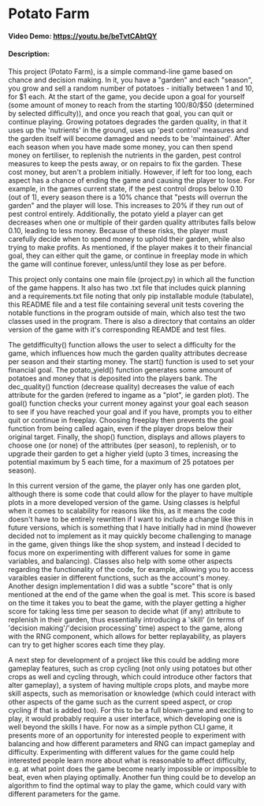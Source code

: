 # Potato Farm
#### Video Demo:  <https://youtu.be/beTvtCAbtQY>
#### Description:
This project (Potato Farm), is a simple command-line game based on chance and decision making. In it, you have a "garden" and each "season", you grow and sell a random number of potatoes - initially between 1 and 10, for $1 each. At the start of the game, you decide upon a goal for yourself (some amount of money to reach from the starting $100/$80/$50 (determined by selected difficulty)), and once you reach that goal, you can quit or continue playing. Growing potatoes degrades the garden quality, in that it uses up the 'nutrients' in the ground, uses up 'pest control' measures and the garden itself will become damaged and needs to be 'maintained'. After each season when you have made some money, you can then spend money on fertiliser, to replenish the nutrients in the garden, pest control measures to keep the pests away, or on repairs to fix the garden. These cost money, but aren't a problem initially. However, if left for too long, each aspect has a chance of ending the game and causing the player to lose. For example, in the games current state, if the pest control drops below 0.10 (out of 1), every season there is a 10% chance that "pests will overrun the garden" and the player will lose. This increases to 20% if they run out of pest control entirely. Additionally, the potato yield a player can get decreases when one or multiple of their garden quality attributes falls below 0.10, leading to less money. Because of these risks, the player must carefully decide when to spend money to uphold their garden, while also trying to make profits. As mentioned, if the player makes it to their financial goal, they can either quit the game, or continue in freeplay mode in which the game will continue forever, unless/until they lose as per before.

This project only contains one main file (project.py) in which all the function of the game happens. It also has two .txt file that includes quick planning and a requirements.txt file noting that only pip installable module (tabulate), this README file and a test file containing several unit tests covering the notable functions in the program outside of main, which also test the two classes used in the program. There is also a directory that contains an older version of the game with it's corresponding REAMDE and test files.

The getdifficulty() function allows the user to select a difficulty for the game, which influences how much the garden quality attributes decrease per season and their starting money. The start() function is used to set your financial goal. The potato_yield() function generates some amount of potatoes and money that is deposited into the players bank. The dec_quality() function (decrease quality) decreases the value of each attribute for the garden (refered to ingame as a "plot", ie garden plot). The goal() function checks your current money against your goal each season to see if you have reached your goal and if you have, prompts you to either quit or continue in freeplay. Choosing freeplay then prevents the goal function from being called again, even if the player drops below their original target. Finally, the shop() function, displays and allows players to choose one (or none) of the attributes (per season), to replenish, or to upgrade their garden to get a higher yield (upto 3 times, increasing the potential maximum by 5 each time, for a maximum of 25 potatoes per season).

In this current version of the game, the player only has one garden plot, although there is some code that could allow for the player to have multiple plots in a more developed version of the game. Using classes is helpful when it comes to scalability for reasons like this, as it means the code doesn't have to be entirely rewritten if I want to include a change like this in future versions, which is something that I have initially had in mind (however decided not to implement as it may quickly become challenging to manage in the game, given things like the shop system, and instead I decided to focus more on experimenting with different values for some in game variables, and balancing). Classes also help with some other aspects regarding the functionality of the code, for example, allowing you to access varaibles easier in different functions, such as the account's money. Another design implementation I did was a subtle "score" that is only mentioned at the end of the game when the goal is met. This score is based on the time it takes you to beat the game, with the player getting a higher score for taking less time per season to decide what (if any) attribute to replenish in their garden, thus essentially introducing a 'skill' (in terms of 'decision making'/'decision processing' time) aspect to the game, along with the RNG component, which allows for better replayability, as players can try to get higher scores each time they play.

A next step for development of a project like this could be adding more gameplay features, such as crop cycling (not only using potatoes but other crops as well and cycling through, which could introduce other factors that alter gameplay), a system of having multiple crops plots, and maybe more skill aspects, such as memorisation or knowledge (which could interact with other aspects of the game such as the current speed aspect, or crop cycling if that is added too). For this to be a full blown-game and exciting to play, it would probably require a user interface, which developing one is well beyond the skills I have. For now as a simple python CLI game, it presents more of an opportunity for interested people to experiment with balancing and how different parameters and RNG can impact gameplay and difficulty. Experimenting with different values for the game could help interested people learn more about what is reasonable to affect difficulty, e.g. at what point does the game become nearly impossible or impossible to beat, even when playing optimally. Another fun thing could be to develop an algorithm to find the optimal way to play the game, which could vary with different parameters for the game.
